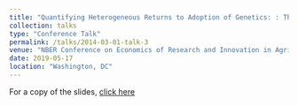 ```yaml
---
title: "Quantifying Heterogeneous Returns to Adoption of Genetics: : The Case of the Dairy Industry"
collection: talks
type: "Conference Talk"
permalink: /talks/2014-03-01-talk-3
venue: "NBER Conference on Economics of Research and Innovation in Agriculture"
date: 2019-05-17
location: "Washington, DC"
---
```


For a copy of the slides, [click here](http://jphutch.github.io/files/NBER_05_19.pdf)